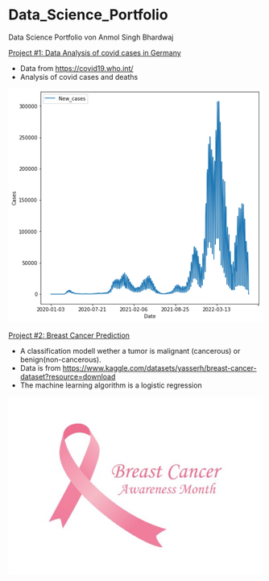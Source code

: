# Data_Science_Portfolio
Data Science Portfolio von Anmol Singh Bhardwaj

[Project #1: Data Analysis of covid cases in Germany](https://github.com/AnmolSinghBhardwaj/CovidDataAnalysis)
* Data from https://covid19.who.int/
* Analysis of covid cases and deaths

![](images/covid_cases.png)



[Project #2: Breast Cancer Prediction](https://github.com/AnmolSinghBhardwaj/BreastCancer_Prediction)
* A classification modell wether a tumor is malignant (cancerous) or benign(non-cancerous).
* Data is from https://www.kaggle.com/datasets/yasserh/breast-cancer-dataset?resource=download
* The machine learning algorithm is a logistic regression

![](images/Breast-Cancer-ribbon-logo.jpg)
